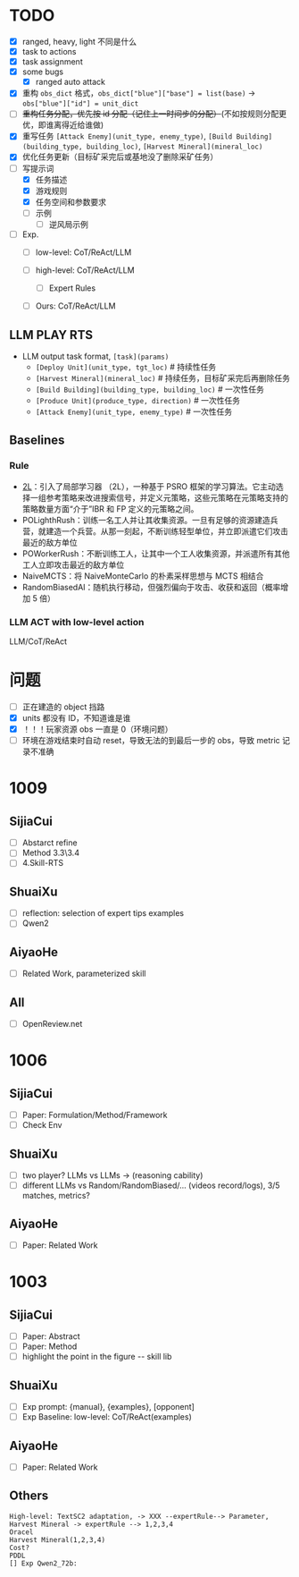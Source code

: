 # TODO
- [x] ranged, heavy, light 不同是什么
- [x] task to actions
- [x] task assignment
- [x] some bugs
  - [x] ranged auto attack
- [x] 重构 `obs_dict` 格式，`obs_dict["blue"]["base"] = list(base)` -> `obs["blue"]["id"] = unit_dict`
- [ ] ~~重构任务分配，优先按 id 分配（记住上一时间步的分配）~~(不如按规则分配更优，即谁离得近给谁做)
- [x] 重写任务 `[Attack Enemy](unit_type, enemy_type)`, `[Build Building](building_type, building_loc)`, `[Harvest Mineral](mineral_loc)`
- [x] 优化任务更新（目标矿采完后或基地没了删除采矿任务）
- [ ] 写提示词
  - [x] 任务描述
  - [x] 游戏规则
  - [x] 任务空间和参数要求
  - [ ] 示例
    - [ ] 逆风局示例
- [ ] Exp.
  - [ ] low-level: CoT/ReAct/LLM
  - [ ] high-level: CoT/ReAct/LLM
    - [ ] Expert Rules
  - [ ] Ours: CoT/ReAct/LLM


## LLM PLAY RTS

- LLM output task format, `[task](params)`
    - `[Deploy Unit](unit_type, tgt_loc)`   # 持续性任务
    - `[Harvest Mineral](mineral_loc)`  # 持续任务，目标矿采完后再删除任务
    - `[Build Building](building_type, building_loc)`  # 一次性任务
    - `[Produce Unit](produce_type, direction)`  # 一次性任务
    - `[Attack Enemy](unit_type, enemy_type)`  # 一次性任务

## Baselines

### Rule

- [2L](https://rubensolv.github.io/LocalLearnerIJCAI/)：引入了局部学习器 （2L），一种基于 PSRO 框架的学习算法。它主动选择一组参考策略来改进搜索信号，并定义元策略，这些元策略在元策略支持的策略数量方面“介于”IBR 和 FP 定义的元策略之间。
- POLighthRush：训练一名工人并让其收集资源。一旦有足够的资源建造兵营，就建造一个兵营。从那一刻起，不断训练轻型单位，并立即派遣它们攻击最近的敌方单位
- POWorkerRush：不断训练工人，让其中一个工人收集资源，并派遣所有其他工人立即攻击最近的敌方单位
- NaiveMCTS：将 NaiveMonteCarlo 的朴素采样思想与 MCTS 相结合
- RandomBiasedAI：随机执行移动，但强烈偏向于攻击、收获和返回（概率增加 5 倍）

### LLM ACT with low-level action

LLM/CoT/ReAct

# 问题

- [ ] 正在建造的 object 挡路
- [x] units 都没有 ID，不知道谁是谁
- [x] ！！！玩家资源 obs 一直是 0（环境问题）
- [ ] 环境在游戏结束时自动 reset，导致无法的到最后一步的 obs，导致 metric 记录不准确

# 1009
## SijiaCui
- [ ] Abstarct refine
- [ ] Method 3.3\3.4
- [ ] 4.Skill-RTS

## ShuaiXu
- [ ] reflection: selection of expert tips examples
- [ ] Qwen2

## AiyaoHe
- [ ] Related Work, parameterized skill

## All
- [ ] OpenReview.net

# 1006
## SijiaCui
- [ ] Paper: Formulation/Method/Framework
- [ ] Check Env

## ShuaiXu
- [ ] two player? LLMs vs LLMs -> (reasoning cability)
- [ ] different LLMs vs Random/RandomBiased/... (videos record/logs), 3/5 matches, metrics?

## AiyaoHe
- [ ] Paper: Related Work

# 1003
## SijiaCui
- [ ] Paper: Abstract
- [ ] Paper: Method
- [ ] highlight the point in the figure -- skill lib

## ShuaiXu
- [ ] Exp prompt: {manual}, {examples}, [opponent]
- [ ] Exp Baseline: low-level: CoT/ReAct(examples)

## AiyaoHe
- [ ] Paper: Related Work

## Others
    High-level: TextSC2 adaptation, -> XXX --expertRule--> Parameter, 
    Harvest Mineral -> expertRule --> 1,2,3,4
    Oracel
    Harvest Mineral(1,2,3,4)
    Cost?
    PDDL
    [] Exp Qwen2_72b: 
